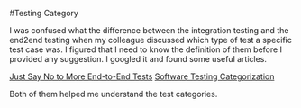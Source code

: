 #Testing Category

I was confused what the difference between the integration testing and the end2end testing when my colleague discussed which type of test a specific test case was. I figured that I need to know the definition of them before I provided any suggestion. I googled it and found some useful articles.

[Just Say No to More End-to-End Tests](https://testing.googleblog.com/2015/04/just-say-no-to-more-end-to-end-tests.html)
[Software Testing Categorization](https://testing.googleblog.com/2009/07/software-testing-categorization.html)

Both of them helped me understand the test categories.
